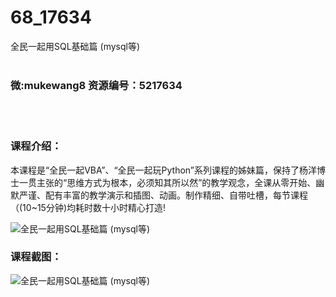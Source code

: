 # 68_17634
全民一起用SQL基础篇 (mysql等)
<br/></br>
<h3>微:mukewang8 资源编号：5217634</h3>
<br/></br>
<h3>课程介绍：</h3>
<p>本课程是“全民一起VBA”、“全民一起玩Python”系列课程的姊妹篇，保持了杨洋博士一贯主张的“思维方式为根本，必须知其所以然”的教学观念，全课从零开始、幽默严谨、配有丰富的教学演示和插图、动画。制作精细、自带吐槽，每节课程（(10~15分钟)均耗时数十小时精心打造!</p>
<p><img src="https://www.ko996.com/wp-content/uploads/img/2021/01/1-56-300x214.png" alt="全民一起用SQL基础篇 (mysql等)"></p>
<div class="info-desc">
<h3>课程截图：</h3>
<p><img src="https://www.ko996.com/wp-content/uploads/img/2021/01/2-66.png" alt="全民一起用SQL基础篇 (mysql等)"></p>


			
</div>

